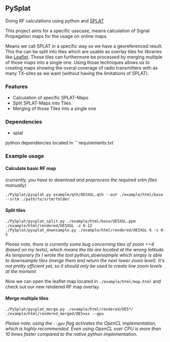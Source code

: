 ## PySplat

Doing RF calculations using python and [SPLAT](http://www.qsl.net/kd2bd/splat.html)

This project aims for a specific usecase, means calculation of Signal Propagation maps for the usage on online maps.

Means we call SPLAT in a specific way so we have a georeferenced result. This the can be split into tiles which are
usable as overlay tiles for libraries like [Leaflet](http://leafletjs.com). Those tiles can furthermore be processed by
merging multiple of those maps into a single one. Using those techniques allows us to creating maps showing the overal
coverage of radio transmitters with as many TX-sites as we want (without having the limitations of SPLAT).

### Features

* Calculation of specific SPLAT-Maps
* Split SPLAT-Maps into Tiles
* Merging of those Tiles into a single one

### Dependencies

* splat

python dependencies located in ```requirements.txt`

### Example usage

#### Calculate basic RF map

*(currently, you have to download and preprocess the required srtm files manually)*

```
./PySplat/pysplat.py example/qth/OE5XGL.qth --out ./example/html/base --srtm ./path/to/srtm/folder
```

#### Split tiles

```
./PySplat/pysplat_split.py ./example/html/base/OE5XGL.ppm ./example/html/rendered/OE5XGL -z 6-12
./PySplat/pysplat_downsample.py ./example/html/rendered/OE5XGL 6 -z 0-5
```

*Please note, there is currently some bug concerning tiles of zoom <=4 (based on my tests), which means the tile are located at the wrong latitude.
As temporary fix I wrote the tool python_downsample which simply is able to downsample tiles (merge them and return the next lower zoom level).
It's not pretty efficient yet, so it should only be used to create low zoom levels at the moment*

Now we can open the leaflet map located in ```./example/html/map.html``` and check out our new rendered RF map overlay.

#### Merge multiple tiles

```
./PySplat/pysplat_merge.py ./example/html/rendered/OE5*/ ./example/html/rendered_merged/OE5xxx --gpu
```

*Please note, using the ```--gpu``` flag activates the OpenCL implementation, which is highly recommended.
Even using OpenCL over CPU is more than 10 times faster compared to the native python implementation.*